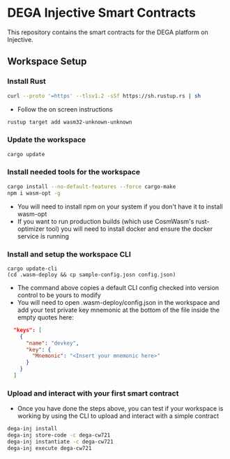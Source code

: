 # DEGA Injective Smart Contracts

This repository contains the smart contracts for the DEGA platform on Injective.

## Workspace Setup

### Install Rust

```bash
curl --proto '=https' --tlsv1.2 -sSf https://sh.rustup.rs | sh
```
- Follow the on screen instructions
```bash
rustup target add wasm32-unknown-unknown
```

### Update the workspace

```bash
cargo update
```

### Install needed tools for the workspace
```bash
cargo install --no-default-features --force cargo-make
npm i wasm-opt -g
```
- You will need to install npm on your system if you don't have it to install wasm-opt
- If you want to run production builds (which use CosmWasm's rust-optimizer tool) you will need to install docker
and ensure the docker service is running

### Install and setup the workspace CLI
```
cargo update-cli
(cd .wasm-deploy && cp sample-config.josn config.json)
```
- The command above copies a default CLI config checked into version control to be yours to modify
- You will need to open .wasm-deploy/config.json in the workspace and add your test private key mnemonic 
at the bottom of the file inside the empty quotes here:
```json
  "keys": [
    {
      "name": "devkey",
      "key": {
        "Mnemonic": "<Insert your mnemonic here>"
      }
    }
  ]
```
### Upload and interact with your first smart contract
- Once you have done the steps above, you can test if your workspace is working by using the CLI
to upload and interact with a simple contract
```bash
dega-inj install
dega-inj store-code -c dega-cw721
dega-inj instantiate -c dega-cw721
dega-inj execute dega-cw721
```
